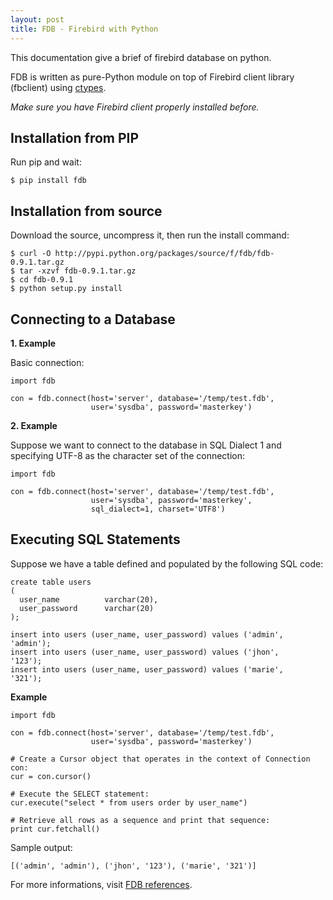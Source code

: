 ```yaml
---
layout: post
title: FDB - Firebird with Python
---
```

This documentation give a brief of firebird database on python.

FDB is written as pure-Python module on top of Firebird client library (fbclient) using [ctypes](https://docs.python.org/2/library/ctypes.html).

*Make sure you have Firebird client properly installed before.*

## Installation from PIP
Run pip and wait:
```
$ pip install fdb
```

## Installation from source

Download the source, uncompress it, then run the install command:

```
$ curl -O http://pypi.python.org/packages/source/f/fdb/fdb-0.9.1.tar.gz
$ tar -xzvf fdb-0.9.1.tar.gz
$ cd fdb-0.9.1
$ python setup.py install
```

## Connecting to a Database

**1. Example**

Basic connection:

```
import fdb

con = fdb.connect(host='server', database='/temp/test.fdb',
                  user='sysdba', password='masterkey')
```

**2. Example**

Suppose we want to connect to the database in SQL Dialect 1 and specifying UTF-8 as the character set of the connection:
```
import fdb

con = fdb.connect(host='server', database='/temp/test.fdb',
                  user='sysdba', password='masterkey',
                  sql_dialect=1, charset='UTF8')
```

## Executing SQL Statements

Suppose we have a table defined and populated by the following SQL code:

```
create table users
(
  user_name          varchar(20),
  user_password      varchar(20)
);

insert into users (user_name, user_password) values ('admin', 'admin');
insert into users (user_name, user_password) values ('jhon',    '123');
insert into users (user_name, user_password) values ('marie',   '321');
```

**Example**

```
import fdb

con = fdb.connect(host='server', database='/temp/test.fdb',
                  user='sysdba', password='masterkey')

# Create a Cursor object that operates in the context of Connection con:
cur = con.cursor()

# Execute the SELECT statement:
cur.execute("select * from users order by user_name")

# Retrieve all rows as a sequence and print that sequence:
print cur.fetchall()
```

Sample output:

```
[('admin', 'admin'), ('jhon', '123'), ('marie', '321')]
```

For more informations, visit [FDB references](http://pythonhosted.org/fdb/reference.html).
